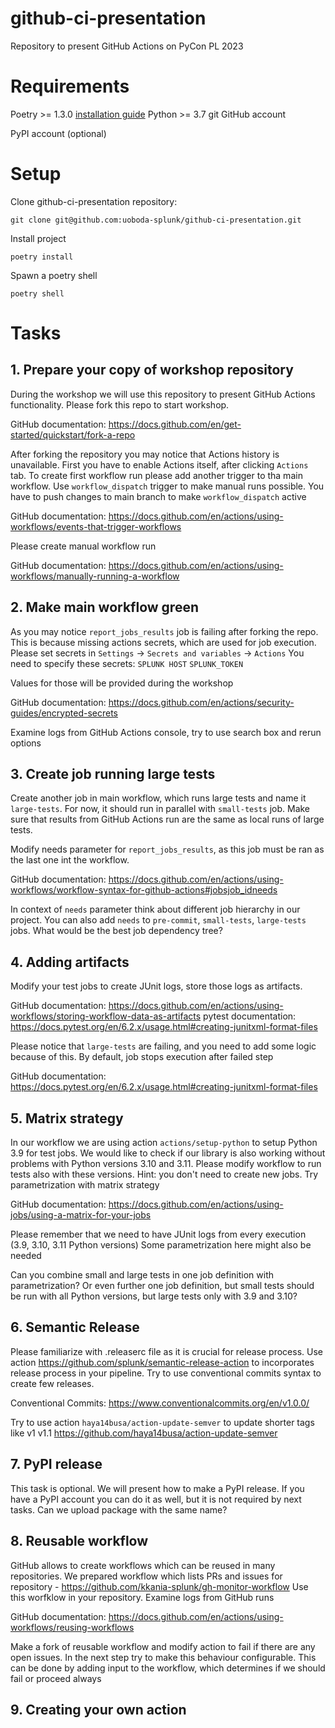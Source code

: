 # github-ci-presentation
Repository to present GitHub Actions on PyCon PL 2023

# Requirements
Poetry >= 1.3.0 [installation guide](https://python-poetry.org/docs/#installing-with-the-official-installer)
Python >= 3.7
git
GitHub account

PyPI account (optional)

# Setup
Clone github-ci-presentation repository:
```
git clone git@github.com:uoboda-splunk/github-ci-presentation.git
```
Install project
```
poetry install
```
Spawn a poetry shell
```
poetry shell
```

# Tasks

## 1. Prepare your copy of workshop repository
During the workshop we will use this repository to present GitHub Actions functionality. Please fork this repo to start workshop.

GitHub documentation: https://docs.github.com/en/get-started/quickstart/fork-a-repo

After forking the repository you may notice that Actions history is unavailable. First you have to enable Actions itself, after clicking
`Actions` tab. To create first workflow run please add another trigger to tha main workflow. Use `workflow_dispatch` trigger to make manual runs possible.
You have to push changes to main branch to make `workflow_dispatch` active

GitHub documentation: https://docs.github.com/en/actions/using-workflows/events-that-trigger-workflows

Please create manual workflow run

GitHub documentation: https://docs.github.com/en/actions/using-workflows/manually-running-a-workflow

## 2. Make main workflow green
As you may notice `report_jobs_results` job is failing after forking the repo. This is because missing actions secrets,
which are used for job execution. Please set secrets in `Settings` -> `Secrets and variables` -> `Actions` You need to specify these secrets:
`SPLUNK HOST`
`SPLUNK_TOKEN`

Values for those will be provided during the workshop

GitHub documentation: https://docs.github.com/en/actions/security-guides/encrypted-secrets

Examine logs from GitHub Actions console, try to use search box and rerun options

## 3. Create job running large tests
Create another job in main workflow, which runs large tests and name it `large-tests`. For now, it should run in parallel with
`small-tests` job. Make sure that results from GitHub Actions run are the same as local runs of large tests.

Modify needs parameter for `report_jobs_results`, as this job must be ran as the last one int the workflow.

GitHub documentation: https://docs.github.com/en/actions/using-workflows/workflow-syntax-for-github-actions#jobsjob_idneeds

In context of `needs` parameter think about different job hierarchy in our project. You can also add `needs` to `pre-commit`, `small-tests`, `large-tests` jobs. What would be the best job dependency tree?

## 4. Adding artifacts
Modify your test jobs to create JUnit logs, store those logs as artifacts.

GitHub documentation: https://docs.github.com/en/actions/using-workflows/storing-workflow-data-as-artifacts
pytest documentation: https://docs.pytest.org/en/6.2.x/usage.html#creating-junitxml-format-files

Please notice that `large-tests` are failing, and you need to add some logic because of this. By default, job stops execution after failed step

GitHub documentation: https://docs.pytest.org/en/6.2.x/usage.html#creating-junitxml-format-files

## 5. Matrix strategy
In our workflow we are using action `actions/setup-python` to setup Python 3.9 for test jobs. We would like to check if our library is also
working without problems with Python versions 3.10 and 3.11. Please modify workflow to run tests also with these versions.
Hint: you don't need to create new jobs. Try parametrization with matrix strategy

GitHub documentation: https://docs.github.com/en/actions/using-jobs/using-a-matrix-for-your-jobs

Please remember that we need to have JUnit logs from every execution (3.9, 3.10, 3.11 Python versions) Some parametrization here might also be needed

Can you combine small and large tests in one job definition with parametrization? Or even further one job definition, but
small tests should be run with all Python versions, but large tests only with 3.9 and 3.10?

## 6. Semantic Release
Please familiarize with .releaserc file as it is crucial for release process. Use action https://github.com/splunk/semantic-release-action to incorporates release process in your pipeline.
Try to use conventional commits syntax to create few releases.

Conventional Commits: https://www.conventionalcommits.org/en/v1.0.0/

Try to use action `haya14busa/action-update-semver` to update shorter tags like v1 v1.1 https://github.com/haya14busa/action-update-semver

## 7. PyPI release
This task is optional. We will present how to make a PyPI release. If you have a PyPI account you can do it as well, but it is not required by next tasks. Can we upload package with the same name?

## 8. Reusable workflow
GitHub allows to create workflows which can be reused in many repositories. We prepared workflow which lists PRs and issues for repository - https://github.com/kkania-splunk/gh-monitor-workflow
Use this worfklow in your repository. Examine logs from GitHub runs

GitHub documentation: https://docs.github.com/en/actions/using-workflows/reusing-workflows

Make a fork of reusable workflow and modify action to fail if there are any open issues. In the next step try to make this behaviour configurable.
This can be done by adding input to the workflow, which determines if we should fail or proceed always

## 9. Creating your own action
